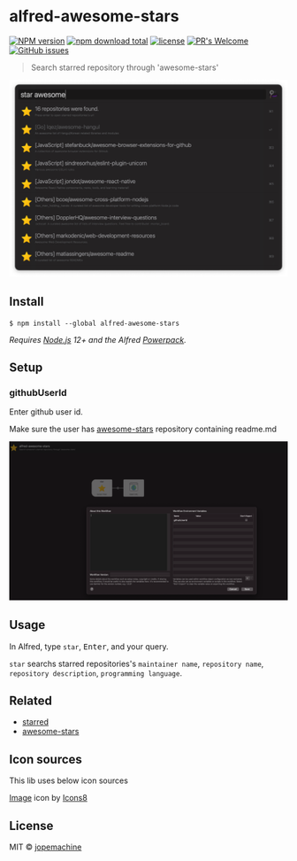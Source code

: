 # alfred-awesome-stars

[![NPM version](https://badge.fury.io/js/alfred-awesome-stars.svg)](http://badge.fury.io/js/alfred-awesome-stars)
[![npm download total](https://img.shields.io/npm/dt/alfred-awesome-stars)](https://www.npmjs.com/package/alfred-awesome-stars)
[![license](https://img.shields.io/github/license/jopemachine/alfred-awesome-stars.svg)](https://github.com/jopemachine/alfred-awesome-stars/blob/master/LICENSE)
[![PR's Welcome](https://img.shields.io/badge/PRs-welcome-brightgreen.svg?style=flat)](http://makeapullrequest.com)
[![GitHub issues](https://img.shields.io/github/issues/jopemachine/alfred-awesome-stars.svg)](https://GitHub.com/jopemachine/alfred-awesome-stars/issues/)


> Search starred repository through 'awesome-stars'

![](./media/demo.png)

## Install

```
$ npm install --global alfred-awesome-stars
```

*Requires [Node.js](https://nodejs.org) 12+ and the Alfred [Powerpack](https://www.alfredapp.com/powerpack/).*

## Setup

### githubUserId

Enter github user id.

Make sure the user has [awesome-stars](https://github.com/maguowei/awesome-stars) repository containing readme.md

![](./media/config.png)

## Usage

In Alfred, type `star`, <kbd>Enter</kbd>, and your query.

`star` searchs starred repositories's `maintainer name`, `repository name`, `repository description`, `programming language`.

## Related

- [starred](https://github.com/maguowei/starred)
- [awesome-stars](https://github.com/maguowei/awesome-stars)

## Icon sources

This lib uses below icon sources

<a target="_blank" href="https://icons8.com">Image</a> icon by <a target="_blank" href="https://icons8.com">Icons8</a>

## License

MIT © [jopemachine](https://github.com/jopemachine/alfred-awesome-stars)
